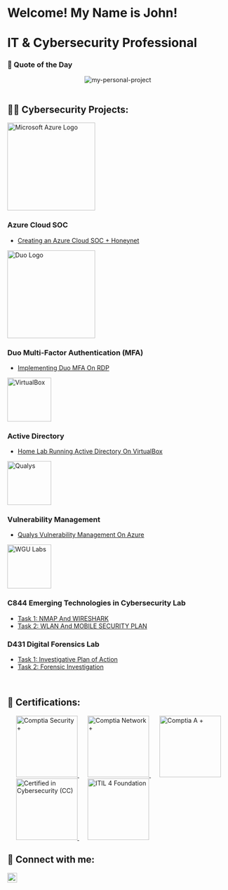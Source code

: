 <h1>Welcome! My Name is John! <br/><br/>IT & Cybersecurity Professional</h1>

###
<!-- Quote of the Day -->
 
<h3 align="left">💭 Quote of the Day</h3>

<div align="center">
  <img src="https://quotes-github-readme.vercel.app/api?type=horizontal&theme=monokai&quote=If%20you%20say%20you%20want%20something%20but%20are%20not%20doing%20what%20you%20know%20is%20required%20to%20achieve%20it%2C%20then%20you%20do%20not%20want%20it%20bad%20enough." alt="my-personal-project" />
</div>

</br>

<h2>👨‍💻 Cybersecurity Projects:</h2>

<img width="200" alt="Microsoft Azure Logo" src="https://github.com/0xbythesecond/0xbythesecond/assets/23303634/4efd69b2-7308-40cb-b48d-5e726610d472"/>

### <b>Azure Cloud SOC</b>
  - [Creating an Azure Cloud SOC + Honeynet](https://github.com/JohnSomanza/Cloud-SOC-Honeynet)

<img width="200" alt="Duo Logo" src="https://github.com/user-attachments/assets/bcca3ad5-3bac-493d-bb73-00117e0de0c1"/>

### <b>Duo Multi-Factor Authentication (MFA)</b>
  - [Implementing Duo MFA On RDP](https://github.com/JohnSomanza/Securing-RDP-With-MFA)

<img width="100" alt="VirtualBox" src="https://i.imgur.com/I0JMJZi.png"/>

### <b>Active Directory</b>
  - [Home Lab Running Active Directory On VirtualBox](https://github.com/JohnSomanza/Active-Directory-On-VirtualBox)

<img width="100" alt="Qualys" src="https://i.imgur.com/xbCNhxJ.png"/>

### <b>Vulnerability Management</b>
  - [Qualys Vulnerability Management On Azure](https://github.com/JohnSomanza/OpenVAS-Vulnerability-Management)

<img width="100" alt="WGU Labs" src="https://cdn.cookielaw.org/logos/f6416a60-3927-4eb2-af84-637e45e52bfe/16f71b10-29aa-48ab-91b1-9d59aece5512/b425ec24-10d8-4aa7-9559-64734c41e640/WGU-MarketingLogo_NATL_RGB_Color_Owl_WGU_NoTag_Stacked_7-2021.png"/>

### <b>C844 Emerging Technologies in Cybersecurity Lab</b>
  - [Task 1: NMAP And WIRESHARK](https://github.com/John-Somanza/C844-Emerging-Technologies-in-Cybersecurity-Lab.git)
  - [Task 2: WLAN And MOBILE SECURITY PLAN](https://github.com/John-Somanza/C844-Emerging-Technologies-in-Cybersecurity-Lab-Pt.2.git)

### <b>D431 Digital Forensics Lab</b>
  - [Task 1: Investigative Plan of Action](https://github.com/John-Somanza/D431-Digital-Forensics-Lab.git)
  - [Task 2: Forensic Investigation](https://github.com/John-Somanza/D431-Digital-Forensics-Lab-Pt.2.git)

 </br>

<h2>📜 Certifications:</h2>

</a>&nbsp;&nbsp;&nbsp;&nbsp;
<a href="https://www.credly.com/badges/a6d11c17-9850-4ac1-815f-d625b9be3856/public_url">
    <img src="https://images.credly.com/size/680x680/images/74790a75-8451-400a-8536-92d792c5184a/CompTIA_Security_2Bce.png" alt="Comptia Security +" width="140" height="140"/>
</a>&nbsp;&nbsp;&nbsp;&nbsp;
<a href="https://www.credly.com/badges/a61c9eac-6e91-444b-a3dc-ea605460e21b/public_ur">
    <img src="https://images.credly.com/size/680x680/images/e1fc05b2-959b-45a4-8d20-124b1df121fe/CompTIA_Network_2Bce.png" alt="Comptia Network +" width="140" height="140"/>
</a>&nbsp;&nbsp;&nbsp;&nbsp;
<a href="https://www.credly.com/badges/45afae35-869b-4159-888d-d8e501abde42/public_url">
    <img src="https://images.credly.com/size/680x680/images/63482325-a0d6-4f64-ae75-f5f33922c7d0/CompTIA_A_2Bce.png" alt="Comptia A +" width="140" height="140"/>
</a>&nbsp;&nbsp;&nbsp;&nbsp;
<a href="https://www.linkedin.com/feed/update/urn:li:activity:7169912503064313856?updateEntityUrn=urn%3Ali%3Afs_updateV2%3A%28urn%3Ali%3Aactivity%3A7169912503064313856%2CFEED_DETAIL%2CEMPTY%2CDEFAULT%2Cfalse%29&lipi=urn%3Ali%3Apage%3Ad_flagship3_profile_view_base%3B6c1RZxJJTmKNgcp5MukwFw%3D%3D">
    <img src="https://images.credly.com/size/340x340/images/2030e43f-8003-4d4b-9630-847add403c87/image.png" alt="Certified in Cybersecurity (CC)" width="140" height="140"/>
</a>&nbsp;&nbsp;&nbsp;&nbsp;
<a href="https://www.linkedin.com/feed/update/urn:li:activity:7148495586604769281?updateEntityUrn=urn%3Ali%3Afs_updateV2%3A%28urn%3Ali%3Aactivity%3A7148495586604769281%2CFEED_DETAIL%2CEMPTY%2CDEFAULT%2Cfalse%29&lipi=urn%3Ali%3Apage%3Ad_flagship3_profile_view_base%3B6vFYrXAFQ0uO%2B%2BJtE09JcQ%3D%3D">
    <img src="https://images.credly.com/size/340x340/images/8b943c4b-c186-4e9f-84aa-004322b76eed/image.png" alt="ITIL 4 Foundation" width="140" height="140"/>
</a>




<h2> 📲 Connect with me:</h2>

[<img align="left" alt="Felix Aburto | LinkedIn" width="22px" src="https://cdn.jsdelivr.net/npm/simple-icons@v3/icons/linkedin.svg" />][linkedin]

[linkedin]: https://www.linkedin.com/in/john-somanza-84b3072a6/
